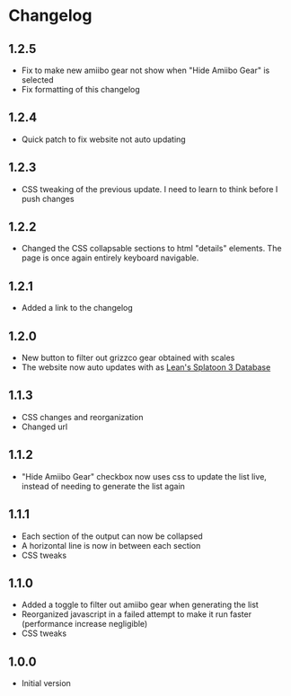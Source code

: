 # Changelog

## 1.2.5

- Fix to make new amiibo gear not show when "Hide Amiibo Gear" is selected
- Fix formatting of this changelog

## 1.2.4

- Quick patch to fix website not auto updating

## 1.2.3

- CSS tweaking of the previous update. I need to learn to think before I push changes

## 1.2.2

- Changed the CSS collapsable sections to html "details" elements. The page is once again entirely keyboard navigable.

## 1.2.1

- Added a link to the changelog

## 1.2.0

- New button to filter out grizzco gear obtained with scales
- The website now auto updates with as [Lean's Splatoon 3 Database](https://leanny.github.io/splat3/database.html)

## 1.1.3

- CSS changes and reorganization
- Changed url

## 1.1.2

- "Hide Amiibo Gear" checkbox now uses css to update the list live, instead of needing to generate the list again

## 1.1.1

- Each section of the output can now be collapsed
- A horizontal line is now in between each section
- CSS tweaks

## 1.1.0

- Added a toggle to filter out amiibo gear when generating the list
- Reorganized javascript in a failed attempt to make it run faster (performance increase negligible)
- CSS tweaks

## 1.0.0

- Initial version
